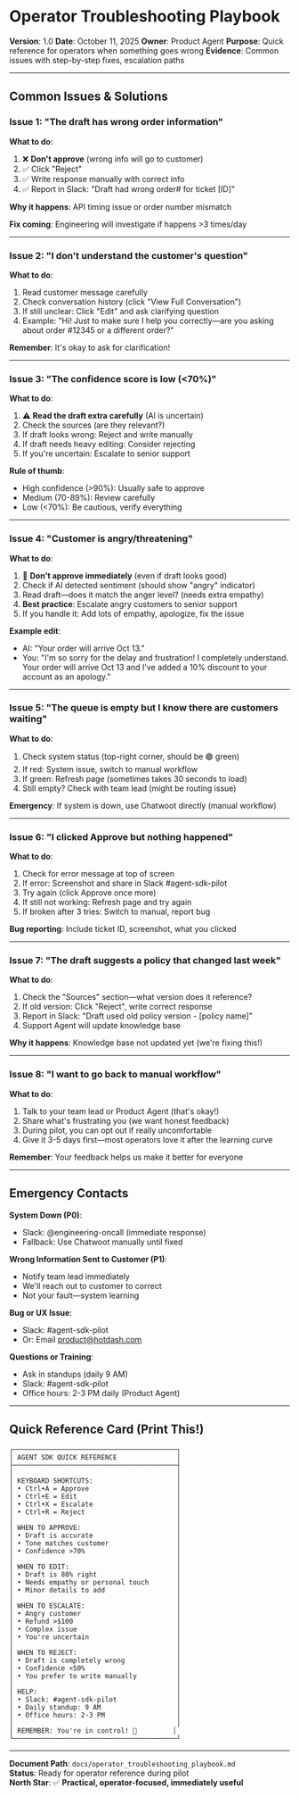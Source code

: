 # Operator Troubleshooting Playbook

**Version**: 1.0
**Date**: October 11, 2025
**Owner**: Product Agent
**Purpose**: Quick reference for operators when something goes wrong
**Evidence**: Common issues with step-by-step fixes, escalation paths

---

## Common Issues & Solutions

### Issue 1: "The draft has wrong order information"

**What to do**:

1. ❌ **Don't approve** (wrong info will go to customer)
2. ✅ Click "Reject"
3. ✅ Write response manually with correct info
4. ✅ Report in Slack: "Draft had wrong order# for ticket [ID]"

**Why it happens**: API timing issue or order number mismatch

**Fix coming**: Engineering will investigate if happens >3 times/day

---

### Issue 2: "I don't understand the customer's question"

**What to do**:

1. Read customer message carefully
2. Check conversation history (click "View Full Conversation")
3. If still unclear: Click "Edit" and ask clarifying question
4. Example: "Hi! Just to make sure I help you correctly—are you asking about order #12345 or a different order?"

**Remember**: It's okay to ask for clarification!

---

### Issue 3: "The confidence score is low (<70%)"

**What to do**:

1. ⚠️ **Read the draft extra carefully** (AI is uncertain)
2. Check the sources (are they relevant?)
3. If draft looks wrong: Reject and write manually
4. If draft needs heavy editing: Consider rejecting
5. If you're uncertain: Escalate to senior support

**Rule of thumb**:

- High confidence (>90%): Usually safe to approve
- Medium (70-89%): Review carefully
- Low (<70%): Be cautious, verify everything

---

### Issue 4: "Customer is angry/threatening"

**What to do**:

1. 🚨 **Don't approve immediately** (even if draft looks good)
2. Check if AI detected sentiment (should show "angry" indicator)
3. Read draft—does it match the anger level? (needs extra empathy)
4. **Best practice**: Escalate angry customers to senior support
5. If you handle it: Add lots of empathy, apologize, fix the issue

**Example edit**:

- AI: "Your order will arrive Oct 13."
- You: "I'm so sorry for the delay and frustration! I completely understand. Your order will arrive Oct 13 and I've added a 10% discount to your account as an apology."

---

### Issue 5: "The queue is empty but I know there are customers waiting"

**What to do**:

1. Check system status (top-right corner, should be 🟢 green)
2. If red: System issue, switch to manual workflow
3. If green: Refresh page (sometimes takes 30 seconds to load)
4. Still empty? Check with team lead (might be routing issue)

**Emergency**: If system is down, use Chatwoot directly (manual workflow)

---

### Issue 6: "I clicked Approve but nothing happened"

**What to do**:

1. Check for error message at top of screen
2. If error: Screenshot and share in Slack #agent-sdk-pilot
3. Try again (click Approve once more)
4. If still not working: Refresh page and try again
5. If broken after 3 tries: Switch to manual, report bug

**Bug reporting**: Include ticket ID, screenshot, what you clicked

---

### Issue 7: "The draft suggests a policy that changed last week"

**What to do**:

1. Check the "Sources" section—what version does it reference?
2. If old version: Click "Reject", write correct response
3. Report in Slack: "Draft used old policy version - [policy name]"
4. Support Agent will update knowledge base

**Why it happens**: Knowledge base not updated yet (we're fixing this!)

---

### Issue 8: "I want to go back to manual workflow"

**What to do**:

1. Talk to your team lead or Product Agent (that's okay!)
2. Share what's frustrating you (we want honest feedback)
3. During pilot, you can opt out if really uncomfortable
4. Give it 3-5 days first—most operators love it after the learning curve

**Remember**: Your feedback helps us make it better for everyone

---

## Emergency Contacts

**System Down (P0)**:

- Slack: @engineering-oncall (immediate response)
- Fallback: Use Chatwoot manually until fixed

**Wrong Information Sent to Customer (P1)**:

- Notify team lead immediately
- We'll reach out to customer to correct
- Not your fault—system learning

**Bug or UX Issue**:

- Slack: #agent-sdk-pilot
- Or: Email product@hotdash.com

**Questions or Training**:

- Ask in standups (daily 9 AM)
- Slack: #agent-sdk-pilot
- Office hours: 2-3 PM daily (Product Agent)

---

## Quick Reference Card (Print This!)

```
┌─────────────────────────────────────────┐
│ AGENT SDK QUICK REFERENCE               │
├─────────────────────────────────────────┤
│                                         │
│ KEYBOARD SHORTCUTS:                     │
│ • Ctrl+A = Approve                      │
│ • Ctrl+E = Edit                         │
│ • Ctrl+X = Escalate                     │
│ • Ctrl+R = Reject                       │
│                                         │
│ WHEN TO APPROVE:                        │
│ • Draft is accurate                     │
│ • Tone matches customer                 │
│ • Confidence >70%                       │
│                                         │
│ WHEN TO EDIT:                           │
│ • Draft is 80% right                    │
│ • Needs empathy or personal touch       │
│ • Minor details to add                  │
│                                         │
│ WHEN TO ESCALATE:                       │
│ • Angry customer                        │
│ • Refund >$100                          │
│ • Complex issue                         │
│ • You're uncertain                      │
│                                         │
│ WHEN TO REJECT:                         │
│ • Draft is completely wrong             │
│ • Confidence <50%                       │
│ • You prefer to write manually          │
│                                         │
│ HELP:                                   │
│ • Slack: #agent-sdk-pilot               │
│ • Daily standup: 9 AM                   │
│ • Office hours: 2-3 PM                  │
│                                         │
│ REMEMBER: You're in control! 🎯         │
└─────────────────────────────────────────┘
```

---

**Document Path**: `docs/operator_troubleshooting_playbook.md`  
**Status**: Ready for operator reference during pilot  
**North Star**: ✅ **Practical, operator-focused, immediately useful**
